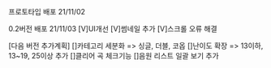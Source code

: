 프로토타입 배포 21/11/02

0.2버전 배포 21/11/03
[V]UI개선
[V]썸네일 추가
[V]스크롤 오류 해결

[다음 버전 추가계획]
[]카테고리 세분화 => 싱글, 더블, 코옵
[]난이도 확장 => 13이하, 13~19, 25이상 추가
[]클리어 곡 체크기능
[]음원 리스트 일괄 보기 추가
